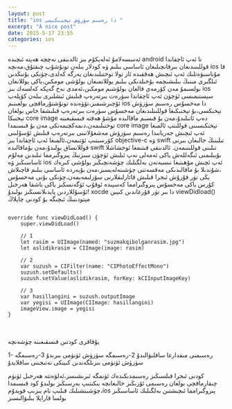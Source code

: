 ```yaml
---
layout: post
title: "ios دا رەسىم سۈزۈش تېخنىكىسى "
excerpt: "A nice post"
date: 2015-5-17 23:55
categories: ios
---
```

ئەسسەلامۇ ئەلەيكۇم
بىز ئالدىنقى نەچچە ھەپتە ئىچىدە android تا ئەپ ئاچقاندا قوللىنىدىغان بىرقانچىلىغان ئاساسى بىلىم ۋە كودلار بىلەن تونۇشۇپ چىقتۇق،مەنچە ios قا مۇناسىۋەتلىك ئەپ ئىچىش ھەققىدە ئاز تولا توختىلىدىغان يەرگە كەلدى،چۈنكى بۇنىڭدىن ئىلگىرى مىنىڭ بىلىشىچمە بۇخىلدىكى بىلىم يوللانمىغان بولۇشى مومكىن،ياكى يوللانغان بولسىمۇ مەن كۆرمەي قالغان بولۇشىم مومكىن،ئەمدى نەخ گەپكە كەلسەك بىز ios سېستىمىسى ئۈچۈن ئەپ ئاچقاندا سۈرەت بىرتەرەپ قىلىش ئىشلىرى بىلەن كۆپلەپ ئۇچىرشىمىز،تۆۋەندە تونۇشتۇرماقچى بولغىنىم ios دا مەخسۇس رەسىم سۈزۈش تېخنكسى،بۇ تېخنىكىغا قوللىنلىدىغان مەخسۇس سۈرەت بىرتەرەپ قىلىشقا خاس بولغان تېخنىكا core image دەپ ئاتىلىدۇ،مەن بۇ قىسىم ماقالىدە مۇشۇ ھەقتە قىسقىغىنە توختىلىمەن،دىمەكچىمەنكى مەن بۇ قىسىمدا core image تېخنكىسىنى قوللىنپ ئالمىغا ئەپ ئىچىش جەريانىدا رەسىم سۈزۈش مەشغۇلاتىنى بىرتەرەپ قىلىش ئۇسۇلىنى كۆرسىتىپ ئۆتىمەن،ئالمىغا ئەپ ئاچقاندا بىز objective-c ۋە swift تىلىنىڭ خالىغان بىرنى قوللانساق بولىدۇ،مەن بۇماقالىدە swift تىلىنى قوللىنىمەن.
ئالدىنقى قىتىمغا ئوخشاشلا بۇبىلىمنى ئىگەللەش ياكى ئەمەلى نەپ ئىلىش ئۈچۈن سىزنىڭ پىروگىرمما تىلىدىن مەلۇم ئاساسىڭىز ۋە ios ئەپ ئچىش مۇھىتىغا نىسبەتەن بەلگىلىك چۈشەنچىڭىز بولۇشى كىرەك ،شۇندىلا بۇ ماقالىدىكى مەقسەتنى چۈشىنەلەيسىز،مەن بۇيەردە ئاساسى بىلىم قاچىلاش يڭى تۈر قۇرۇش ئىجرا قىلىش قاتارلىقلارنى سۆزلىمەيمەن،چۈنكى بۇنى مەخسۇس كۇرس ياكى مەخسۇس پىروگىرامما كەسپىدە ئوقۇپ ئۈگەنسڭىز ياكى باشقا ھەرخىل ئۇسۇللاردىن پايدىلانسىڭىز بولىدۇ!
xocde دا بىر تۈر قۇرغاندىن كىيىن viewDidload() مېتودىنىڭ ئىچىگە بۇ كودنى چاپلاڭ
<pre>
<code>
override func viewDidLoad() {
    super.viewDidLoad()
    
    // 1
    let rasim = UIImage(named: "suzmakqibolganrasim.jpg")
    let aslidikrasim = CIImage(image: rasim)
    
    // 2
    var suzush = CIFilter(name: "CIPhotoEffectMono")
    suzush.setDefaults()
    suzush.setValue(aslidikrasim, forKey: kCIInputImageKey)
    
    // 3
    var hasillangini = suzush.outputImage
    var yegisi = UIImage(CIImage: hasillangini)
    imageView.image = yegisi
}
</code>

</pre>
يۇقاقرى كودتىن قىسقىغىنە چۈشەنچە

1- رەسىمنى مىقدارغا ساقلىۋالىدۇ
2-رەسىمگە سۈزۈش ئۈنۈمى بىرىدۇ
3-رەسىمگە سۈزۈش ئۈنۈمى بىرىلگەندىن كىينكى نەتىجىنى ساقلايدۇ

كودنى ئىجرا قىلسىڭىز رەسىمدىكىدەك ئۈنمگە ئىرىشىسز،ئەلۋەتتە ھەرخىل ئۈنۈم چىقارماقچى بولغان رەسىمى ئۆزىڭىز خالىغانچە بىكىتىپ بەرسىڭىز بولىدۇ
كود قىسىمدا چۈشىنشىلىك قىلىپ نام يىزىپ قويدۇم،ios پىروگىرامما ئىچىشتىن بەلگىلىك ئاساسىڭىز بولسا قاراپلا بىلىۋالىسىز


